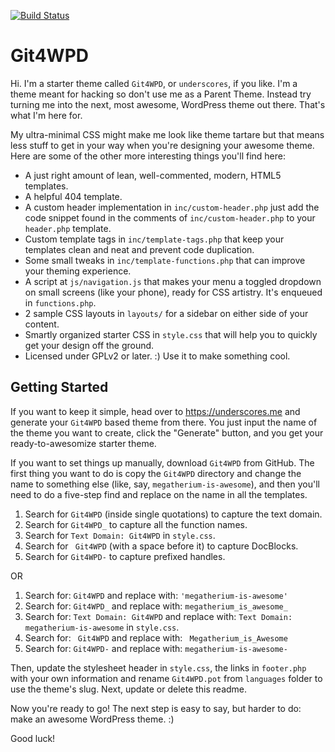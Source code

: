 [![Build Status](https://travis-ci.org/Automattic/Git4WPD.svg?branch=master)](https://travis-ci.org/Automattic/Git4WPD)

Git4WPD
===

Hi. I'm a starter theme called `Git4WPD`, or `underscores`, if you like. I'm a theme meant for hacking so don't use me as a Parent Theme. Instead try turning me into the next, most awesome, WordPress theme out there. That's what I'm here for.

My ultra-minimal CSS might make me look like theme tartare but that means less stuff to get in your way when you're designing your awesome theme. Here are some of the other more interesting things you'll find here:

* A just right amount of lean, well-commented, modern, HTML5 templates.
* A helpful 404 template.
* A custom header implementation in `inc/custom-header.php` just add the code snippet found in the comments of `inc/custom-header.php` to your `header.php` template.
* Custom template tags in `inc/template-tags.php` that keep your templates clean and neat and prevent code duplication.
* Some small tweaks in `inc/template-functions.php` that can improve your theming experience.
* A script at `js/navigation.js` that makes your menu a toggled dropdown on small screens (like your phone), ready for CSS artistry. It's enqueued in `functions.php`.
* 2 sample CSS layouts in `layouts/` for a sidebar on either side of your content.
* Smartly organized starter CSS in `style.css` that will help you to quickly get your design off the ground.
* Licensed under GPLv2 or later. :) Use it to make something cool.

Getting Started
---------------

If you want to keep it simple, head over to https://underscores.me and generate your `Git4WPD` based theme from there. You just input the name of the theme you want to create, click the "Generate" button, and you get your ready-to-awesomize starter theme.

If you want to set things up manually, download `Git4WPD` from GitHub. The first thing you want to do is copy the `Git4WPD` directory and change the name to something else (like, say, `megatherium-is-awesome`), and then you'll need to do a five-step find and replace on the name in all the templates.

1. Search for `Git4WPD` (inside single quotations) to capture the text domain.
2. Search for `Git4WPD_` to capture all the function names.
3. Search for `Text Domain: Git4WPD` in `style.css`.
4. Search for <code>&nbsp;Git4WPD</code> (with a space before it) to capture DocBlocks.
5. Search for `Git4WPD-` to capture prefixed handles.

OR

1. Search for: `Git4WPD` and replace with: `'megatherium-is-awesome'`
2. Search for: `Git4WPD_` and replace with: `megatherium_is_awesome_`
3. Search for: `Text Domain: Git4WPD` and replace with: `Text Domain: megatherium-is-awesome` in `style.css`.
4. Search for: <code>&nbsp;Git4WPD</code> and replace with: <code>&nbsp;Megatherium_is_Awesome</code>
5. Search for: `Git4WPD-` and replace with: `megatherium-is-awesome-`

Then, update the stylesheet header in `style.css`, the links in `footer.php` with your own information and rename `Git4WPD.pot` from `languages` folder to use the theme's slug. Next, update or delete this readme.

Now you're ready to go! The next step is easy to say, but harder to do: make an awesome WordPress theme. :)

Good luck!

